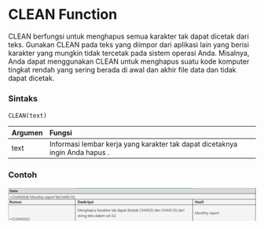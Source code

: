 # CLEAN Function

CLEAN berfungsi untuk menghapus semua karakter tak dapat dicetak dari teks. Gunakan CLEAN pada teks yang diimpor dari aplikasi lain yang berisi karakter yang mungkin tidak tercetak pada sistem operasi Anda. Misalnya, Anda dapat menggunakan CLEAN untuk menghapus suatu kode komputer tingkat rendah yang sering berada di awal dan akhir file data dan tidak dapat dicetak.

### Sintaks

```text
CLEAN(text)
```

| Argumen | Fungsi |
| :--- | :--- |
| text | Informasi lembar kerja yang karakter tak dapat dicetaknya ingin Anda hapus . |

### Contoh

![](../.gitbook/assets/image%20%2816%29.png)

